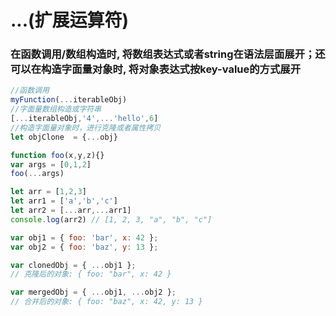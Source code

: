 # ...(扩展运算符)

###  在函数调用/数组构造时, 将数组表达式或者string在语法层面展开；还可以在构造字面量对象时, 将对象表达式按key-value的方式展开

```js
//函数调用
myFunction(...iterableObj)
//字面量数组构造或字符串
[...iterableObj,'4',...'hello',6]
//构造字面量对象时，进行克隆或者属性拷贝
let objClone  = {...obj}
```

```js
function foo(x,y,z){}
var args = [0,1,2]
foo(...args)
```

```js
let arr = [1,2,3]
let arr1 = ['a','b','c']
let arr2 = [...arr,...arr1]
console.log(arr2) // [1, 2, 3, "a", "b", "c"]
```

```js
var obj1 = { foo: 'bar', x: 42 };
var obj2 = { foo: 'baz', y: 13 };

var clonedObj = { ...obj1 };
// 克隆后的对象: { foo: "bar", x: 42 }

var mergedObj = { ...obj1, ...obj2 };
// 合并后的对象: { foo: "baz", x: 42, y: 13 }
```

